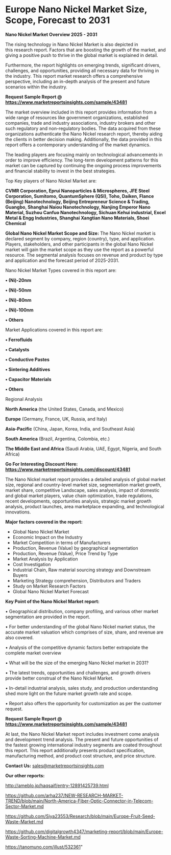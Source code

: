 # Europe Nano Nickel Market Size, Scope, Forecast to 2031

<Strong> Nano Nickel Market Overview 2025 - 2031</strong>

The rising technology in Nano Nickel Market is also depicted in this research report. Factors that are boosting the growth of the market, and giving a positive push to thrive in the global market is explained in detail.

Furthermore, the report highlights on emerging trends, significant drivers, challenges, and opportunities, providing all necessary data for thriving in the industry. This report market research offers a comprehensive perspective, including an in-depth analysis of the present and future scenarios within the industry.

<strong>Request Sample Report @ <a href=https://www.marketreportsinsights.com/sample/43481>https://www.marketreportsinsights.com/sample/43481</a></strong>

The market overview included in this report provides information from a wide range of resources like government organizations, established companies, trade and industry associations, industry brokers and other such regulatory and non-regulatory bodies. The data acquired from these organizations authenticate the Nano Nickel research report, thereby aiding the clients in better decision making. Additionally, the data provided in this report offers a contemporary understanding of the market dynamics.

The leading players are focusing mainly on technological advancements in order to improve efficiency. The long-term development patterns for this market can be captured by continuing the ongoing process improvements and financial stability to invest in the best strategies.

Top Key players of Nano Nickel Market are:

<strong>CVMR Corporation, Eprui Nanoparticles & Microspheres, JFE Steel Corporation, Sumitomo, QuantumSphere (QSI), Toho, Daiken, Flance (Beijing) Nanotechnology, Beijing Entrepreneur Science & Trading, Guangbo, Shanghai Naiou Nanotechnology, Nanjing Emperor Nano Material, Suzhou Canfuo Nanotechnology, Sichuan Kehui industrial, Excel Metal & Engg Industries, Shanghai Xangtian Nano Materials, Shoei Chemical</strong>

<strong><b>Global Nano Nickel Market Scope and Size:</b></strong>
The Nano Nickel market is declared segment by company, region (country), type, and application. Players, stakeholders, and other participants in the global Nano Nickel market will gain the market scope as they use the report as a powerful resource. The segmental analysis focuses on revenue and product by type and application and the forecast period of 2025-2031.

Nano Nickel Market Types covered in this report are:

<strong>•  (Ni)-20nm

•  (Ni)-50nm

•  (Ni)-80nm

•  (Ni)-100nm

•  Others</strong>

Market Applications covered in this report are:

<strong>•  Ferrofluids

•  Catalysts

•  Conductive Pastes

•  Sintering Additives

•  Capacitor Materials

•  Others</strong> 

Regional Analysis

<strong>North America</strong> (the United States, Canada, and Mexico)

<strong>Europe</strong> (Germany, France, UK, Russia, and Italy)

<strong>Asia-Pacific</strong> (China, Japan, Korea, India, and Southeast Asia)

<strong>South America</strong> (Brazil, Argentina, Colombia, etc.)

<strong>The Middle East and Africa</strong> (Saudi Arabia, UAE, Egypt, Nigeria, and South Africa)

<strong>Go For Interesting Discount Here: <a href=https://www.marketreportsinsights.com/discount/43481>https://www.marketreportsinsights.com/discount/43481</a></strong>

The Nano Nickel market report provides a detailed analysis of global market size, regional and country-level market size, segmentation market growth, market share, competitive Landscape, sales analysis, impact of domestic and global market players, value chain optimization, trade regulations, recent developments, opportunities analysis, strategic market growth analysis, product launches, area marketplace expanding, and technological innovations.

<strong><b>Major factors covered in the report:</b></strong>
<ul>
  <li>Global Nano Nickel Market </li>
  <li>Economic Impact on the Industry</li>
  <li>Market Competition in terms of Manufacturers</li>
  <li>Production, Revenue (Value) by geographical segmentation</li>
  <li>Production, Revenue (Value), Price Trend by Type</li>
  <li>Market Analysis by Application</li>
  <li>Cost Investigation</li>
  <li>Industrial Chain, Raw material sourcing strategy and Downstream Buyers</li>
  <li>Marketing Strategy comprehension, Distributors and Traders</li>
  <li>Study on Market Research Factors</li>
  <li>Global Nano Nickel Market Forecast</li>
</ul>

<strong><b>Key Point of the Nano Nickel Market report:</b></strong>

• Geographical distribution, company profiling, and various other market segmentation are provided in the report.

• For better understanding of the global Nano Nickel market status, the accurate market valuation which comprises of size, share, and revenue are also covered.

• Analysis of the competitive dynamic factors better extrapolate the complete market overview

• What will be the size of the emerging Nano Nickel market in 2031?

• The latest trends, opportunities and challenges, and growth drivers provide better construal of the Nano Nickel Market.

• In-detail industrial analysis, sales study, and production understanding shed more light on the future market growth rate and scope.

• Report also offers the opportunity for customization as per the customer request.

<strong>Request Sample Report @ <a href=https://www.marketreportsinsights.com/sample/43481>https://www.marketreportsinsights.com/sample/43481</a></strong>

At last, the Nano Nickel Market report includes investment come analysis and development trend analysis. The present and future opportunities of the fastest growing international industry segments are coated throughout this report. This report additionally presents product specification, manufacturing method, and product cost structure, and price structure.

<strong>Contact Us:</strong>
sales@marketreportsinsights.com

<strong>Our other reports:</strong>

<a href=http://ameblo.jp/haqsaif/entry-12891425739.html>http://ameblo.jp/haqsaif/entry-12891425739.html</a>

<a href=https://github.com/arha237/NEW-RESEARCH-MARKET-TREND/blob/main/North-America-Fiber-Optic-Connector-in-Telecom-Sector-Market.md>https://github.com/arha237/NEW-RESEARCH-MARKET-TREND/blob/main/North-America-Fiber-Optic-Connector-in-Telecom-Sector-Market.md</a>

<a href=https://github.com/Siya23553/Research/blob/main/Europe-Fruit-Seed-Waste-Market.md>https://github.com/Siya23553/Research/blob/main/Europe-Fruit-Seed-Waste-Market.md</a>

<a href=https://github.com/digitalgrowth4347/marketing-report/blob/main/Europe-Waste-Sorting-Machine-Market.md>https://github.com/digitalgrowth4347/marketing-report/blob/main/Europe-Waste-Sorting-Machine-Market.md</a>

<a href=https://tanomuno.com/illust/532361>https://tanomuno.com/illust/532361</a>"
